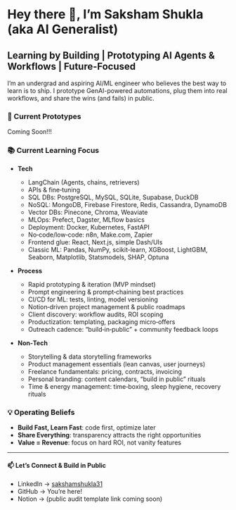 # Hey there 👋, I’m Saksham Shukla (aka AI Generalist)

## Learning by Building | Prototyping AI Agents & Workflows | Future-Focused

I’m an undergrad and aspiring AI/ML engineer who believes the best way to learn is to ship. I prototype GenAI-powered automations, plug them into real workflows, and share the wins (and fails) in public.

### 🔧 Current Prototypes
Coming Soon!!!

### 📚 Current Learning Focus

- **Tech**  
  - LangChain (Agents, chains, retrievers)  
  - APIs & fine‑tuning  
  - SQL DBs: PostgreSQL, MySQL, SQLite, Supabase, DuckDB
  - NoSQL: MongoDB, Firebase Firestore, Redis, Cassandra, DynamoDB
  - Vector DBs: Pinecone, Chroma, Weaviate
  - MLOps: Prefect, Dagster, MLflow basics  
  - Deployment: Docker, Kubernetes, FastAPI  
  - No‑code/low‑code: n8n, Make.com, Zapier  
  - Frontend glue: React, Next.js, simple Dash/UIs
  - Classic ML: Pandas, NumPy, scikit-learn, XGBoost, LightGBM, Seaborn, Matplotlib, Statsmodels, SHAP, Optuna

- **Process**  
  - Rapid prototyping & iteration (MVP mindset)  
  - Prompt engineering & prompt‑chaining best practices  
  - CI/CD for ML: tests, linting, model versioning  
  - Notion‑driven project management & public roadmaps  
  - Client discovery: workflow audits, ROI scoping  
  - Productization: templating, packaging micro‑offers  
  - Outreach cadence: “build‑in‑public” + community feedback loops  

- **Non‑Tech**  
  - Storytelling & data storytelling frameworks  
  - Product management essentials (lean canvas, user journeys)  
  - Freelance fundamentals: pricing, contracts, invoicing  
  - Personal branding: content calendars, “build in public” rituals  
  - Time & energy management: time‑boxing, sleep hygiene, recovery rituals  

### 💡 Operating Beliefs
- **Build Fast, Learn Fast**: code first, optimize later  
- **Share Everything**: transparency attracts the right opportunities  
- **Value = Revenue**: focus on hard ROI, not vanity features  

---

#### 📫 Let’s Connect & Build in Public
- LinkedIn → [sakshamshukla31](https://www.linkedin.com/in/sakshamshukla31)  
- GitHub → You’re here!  
- Notion → (public audit template link coming soon)  
